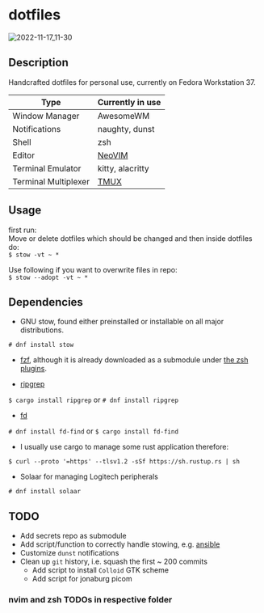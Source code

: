 # dotfiles

![2022-11-17_11-30](https://user-images.githubusercontent.com/45210978/202423003-30c2ee47-930b-49ce-a7e4-abdc98cf4c5d.png)

## Description

Handcrafted dotfiles for personal use, currently on Fedora Workstation 37.

| Type                 | Currently in use                                |
| -------------------- | ----------------------------------------------- |
| Window Manager       | AwesomeWM                                       |
| Notifications        | naughty, dunst                                  |
| Shell                | zsh                                             |
| Editor               | [NeoVIM](https://github.com/arminveres/nvim)    |
| Terminal Emulator    | kitty, alacritty                                |
| Terminal Multiplexer | [TMUX](https://github.com/arminveres/tmux.conf) |

## Usage

first run: \
Move or delete dotfiles which should be changed and then inside dotfiles do: \
`$ stow -vt ~ *`

Use following if you want to overwrite files in repo: \
`$ stow --adopt -vt ~ *`

## Dependencies

- GNU stow, found either preinstalled or installable on all major distributions.

`# dnf install stow`

- [fzf](https://github.com/junegunn/fzf), although it is already downloaded as a submodule under [the zsh
  plugins](./zsh/.config/zsh/plugins/fzf/).

- [ripgrep](https://github.com/BurntSushi/ripgrep)

`$ cargo install ripgrep` or `# dnf install ripgrep`

- [fd](https://github.com/sharkdp/fd)

`# dnf install fd-find` or `$ cargo install fd-find`

- I usually use cargo to manage some rust application therefore:

`$ curl --proto '=https' --tlsv1.2 -sSf https://sh.rustup.rs | sh`

- Solaar for managing Logitech peripherals

`# dnf install solaar`

## TODO

- Add secrets repo as submodule
- Add script/function to correctly handle stowing, e.g. [ansible](https://medium.com/espinola-designs/manage-your-dotfiles-with-ansible-6dbedd5532bb)
- Customize `dunst` notifications
- Clean up `git` history, i.e. squash the first ~ 200 commits
  - Add script to install `Colloid` GTK scheme
  - Add script for jonaburg picom

### nvim and zsh TODOs in respective folder
